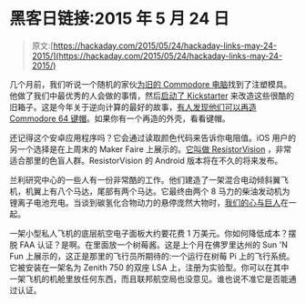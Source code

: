 # 黑客日链接:2015 年 5 月 24 日

> 原文:[https://hackaday.com/2015/05/24/hackaday-links-may-24-2015/](https://hackaday.com/2015/05/24/hackaday-links-may-24-2015/)

几个月前，我们听说一个随机的家伙[为旧的 Commodore 电脑](http://hackaday.com/2015/03/11/hackaday-retro-edition-a-new-commodore-64-case/)找到了注塑模具。他做了我们中最优秀的人会做的事情，然后[启动了 Kickstarter](https://www.kickstarter.com/projects/1670214687/original-commodore-64c-computer-housing-in-new-coo) 来改造这些很酷的旧箱子。这是今年关于逆向计算的最好的故事，[有人发现他们可以再造 Commodore 64 键帽](https://www.indiegogo.com/projects/brand-new-colored-keycaps-for-your-commodore-c64--2#/story)。如果你有一个再造的外壳，看看键帽。

还记得这个安卓应用程序吗？它会通过读取颜色代码来告诉你电阻值。iOS 用户的另一个选择是在上周末的 Maker Faire 上展示的。[它叫做 ResistorVision](http://resistorvision.com/) ，非常适合那里的色盲人群。ResistorVision 的 Android 版本将在不久的将来发布。

兰利研究中心的一些人有一份非常酷的工作。他们建造了一架混合电动倾斜翼飞机，机翼上有八个马达，尾部有两个马达。它最终由两个 8 马力的柴油发动机为锂离子电池充电。当谈到碳氢化合物动力的悬停庞然大物时，[我们的心与巨人](https://hackaday.io/project/1230-goliath-a-gas-powered-quadcopter)在一起。

一架小型私人飞机的底层航空电子面板大约要花费 1 万美元。你如何降低成本？摆脱 FAA 认证？是啊。在里面放一个树莓酱。这是上个月在佛罗里达州的 Sun 'N Fun 上展示的，这正是那里的飞行员所期待的:一个运行在树莓 Pi 上的飞行系统。它被安装在一架名为 Zenith 750 的双座 LSA 上，注册为实验型。你可以在其中一架飞机的机舱里放任何东西，而且联邦航空局也没意见。谁也说不准它是否能通过认证。
